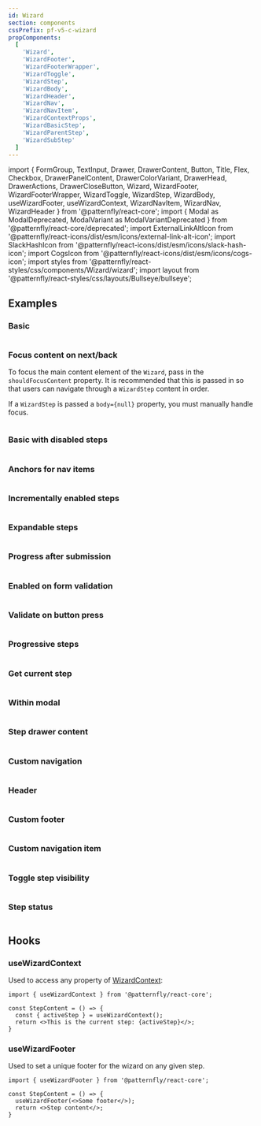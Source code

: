 ```yaml
---
id: Wizard
section: components
cssPrefix: pf-v5-c-wizard
propComponents:
  [
    'Wizard',
    'WizardFooter',
    'WizardFooterWrapper',
    'WizardToggle',
    'WizardStep',
    'WizardBody',
    'WizardHeader',
    'WizardNav',
    'WizardNavItem',
    'WizardContextProps',
    'WizardBasicStep',
    'WizardParentStep',
    'WizardSubStep'
  ]
---
```


import {
FormGroup,
TextInput,
Drawer,
DrawerContent,
Button,
Title,
Flex,
Checkbox,
DrawerPanelContent,
DrawerColorVariant,
DrawerHead,
DrawerActions,
DrawerCloseButton,
Wizard,
WizardFooter,
WizardFooterWrapper,
WizardToggle,
WizardStep,
WizardBody,
useWizardFooter,
useWizardContext,
WizardNavItem,
WizardNav,
WizardHeader
} from '@patternfly/react-core';
import { Modal as ModalDeprecated, ModalVariant as ModalVariantDeprecated } from '@patternfly/react-core/deprecated';
import ExternalLinkAltIcon from '@patternfly/react-icons/dist/esm/icons/external-link-alt-icon';
import SlackHashIcon from '@patternfly/react-icons/dist/esm/icons/slack-hash-icon';
import CogsIcon from '@patternfly/react-icons/dist/esm/icons/cogs-icon';
import styles from '@patternfly/react-styles/css/components/Wizard/wizard';
import layout from '@patternfly/react-styles/css/layouts/Bullseye/bullseye';

## Examples

### Basic

```ts file="./WizardBasic.tsx"

```

### Focus content on next/back

To focus the main content element of the `Wizard`, pass in the `shouldFocusContent` property. It is recommended that this is passed in so that users can navigate through a `WizardStep` content in order.

If a `WizardStep` is passed a `body={null}` property, you must manually handle focus.

```ts file="./WizardFocusOnNextBack.tsx"

```

### Basic with disabled steps

```ts file="./WizardBasicDisabledSteps.tsx"

```

### Anchors for nav items

```ts file="./WizardWithNavAnchors.tsx"

```

### Incrementally enabled steps

```ts file="./WizardStepVisitRequired.tsx"

```

### Expandable steps

```ts file="./WizardExpandableSteps.tsx"

```

### Progress after submission

```ts file="./WizardWithSubmitProgress.tsx"

```

### Enabled on form validation

```ts file="./WizardEnabledOnFormValidation.tsx"

```

### Validate on button press

```ts file="./WizardValidateOnButtonPress.tsx"

```

### Progressive steps

```ts file="./WizardProgressiveSteps.tsx"

```

### Get current step

```ts file="./WizardGetCurrentStep.tsx"

```

### Within modal

```ts file="./WizardWithinModal.tsx"

```

### Step drawer content

```ts file="./WizardStepDrawerContent.tsx"

```

### Custom navigation

```ts file="./WizardWithCustomNav.tsx"

```

### Header

```ts file="./WizardWithHeader.tsx"

```

### Custom footer

```ts file="./WizardWithCustomFooter.tsx"

```

### Custom navigation item

```ts file="./WizardWithCustomNavItem.tsx"

```

### Toggle step visibility

```ts file="./WizardToggleStepVisibility.tsx"

```

### Step status

```ts file="./WizardStepStatus.tsx"

```

## Hooks

### useWizardContext

Used to access any property of [WizardContext](#wizardcontextprops):

```noLive
import { useWizardContext } from '@patternfly/react-core';

const StepContent = () => {
  const { activeStep } = useWizardContext();
  return <>This is the current step: {activeStep}</>;
}
```

### useWizardFooter

Used to set a unique footer for the wizard on any given step.

```noLive
import { useWizardFooter } from '@patternfly/react-core';

const StepContent = () => {
  useWizardFooter(<>Some footer</>);
  return <>Step content</>;
}
```
